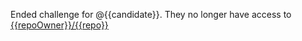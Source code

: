 Ended challenge for @{{candidate}}. They no longer have access to [{{repoOwner}}/{{repo}}](/{{repoOwner}}/{{repo}})